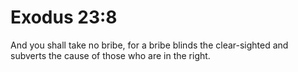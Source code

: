 # Exodus 23:8

And you shall take no bribe, for a bribe blinds the clear-sighted and subverts the cause of those who are in the right.
